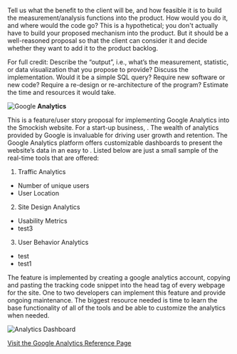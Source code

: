 Tell us what the benefit to the client will be, and how feasible it is to build the measurement/analysis functions into the product. How would you do it, and where would the code go? This is a hypothetical; you don't actually have to build your proposed mechanism into the product. But it should be a well-reasoned proposal so that the client can consider it and decide whether they want to add it to the product backlog.

For full credit:
Describe the “output”, i.e., what’s the measurement, statistic, or data visualization that you propose to provide?
Discuss the implementation. Would it be a simple SQL query? Require new software or new code? Require a re-design or re-architecture of the program? Estimate the time and resources it would take.

![Google](http://www.google.com/images/logos/google_logo_41.png) **Analytics**

This is a feature/user story proposal for implementing Google Analytics into the Smockish website. For a start-up business, . The wealth of analytics provided by Google is invaluable for driving user growth and retention. The Google Analytics platform offers customizable dashboards to present the website’s data in an easy to . Listed below are just a small sample of the real-time tools that are offered:

1. Traffic Analytics
  * Number of unique users
  * User Location
  
2. Site Design Analytics
  * Usability Metrics
  * test3
  
3. User Behavior Analytics
  * test
  * test1
	
The feature is implemented by creating a google analytics account, copying and pasting the tracking code snippet into the head tag of every webpage for the site. One to two developers can implement this feature and provide ongoing maintenance. The biggest resource needed is time to learn the base functionality of all of the tools and be able to customize the analytics when needed.


![Analytics Dashboard](http://blog.a-m-a.co.uk/wp-content/uploads/2013/10/amadash3.png)

[Visit the Google Analytics Reference Page](http://www.google.com/analytics)
